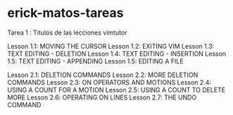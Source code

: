 # erick-matos-tareas

Tarea 1 : Titulos de las lecciones vimtutor


Lesson 1.1: MOVING THE CURSOR
Lesson 1.2: EXITING VIM
Lesson 1.3: TEXT EDITING - DELETION
Lesson 1.4: TEXT EDITING - INSERTION
Lesson 1.5: TEXT EDITING - APPENDING
Lesson 1.5: EDITING A FILE

Lesson 2.1: DELETION COMMANDS
Lesson 2.2: MORE DELETION COMMANDS
Lesson 2.3: ON OPERATORS AND MOTIONS
Lesson 2.4: USING A COUNT FOR A MOTION
Lesson 2.5: USING A COUNT TO DELETE MORE
Lesson 2.6: OPERATING ON LINES
Lesson 2.7: THE UNDO COMMAND
